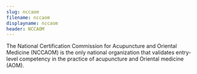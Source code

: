 ```yaml
---
slug: nccaom
filename: nccaom
displayname: nccaom
header: NCCAOM
---
```


The National Certification Commission for Acupuncture and Oriental Medicine (NCCAOM) is the only national organization that validates entry-level competency in the practice of acupuncture and Oriental medicine (AOM).
